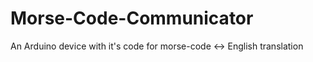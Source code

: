 # Morse-Code-Communicator
An Arduino device with it's code for morse-code &lt;-> English translation
